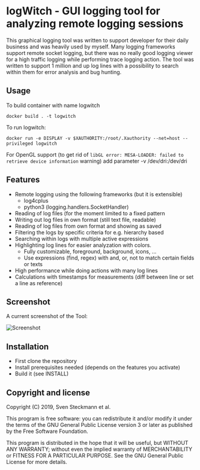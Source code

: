 # logWitch - GUI logging tool for analyzing remote logging sessions

This graphical logging tool was written to support developer for their daily
business and was heavily used by myself. Many logging frameworks support remote
socket logging, but there was no really good logging viewer for a high traffic
logging while performing trace logging action. The tool was written to support
1 million and up log lines with a possibility to search within them for error
analysis and bug hunting.

## Usage

To build container with name logwitch
```shell
docker build . -t logwitch
```

To run logwitch:
```shell
docker run -e DISPLAY -v $XAUTHORITY:/root/.Xauthority --net=host --privileged logwitch
```
<!-- or if you don't want to run the program in privileged mode.
```shell
docker run -p 9998:9998 -e DISPLAY -v $XAUTHORITY:/root/.Xauthority -v /tmp/.X11-unix:/tmp/.X11-unix logwitch
``` -->

For OpenGL support (to get rid of `libGL error: MESA-LOADER: failed to retrieve device information` warning) add parameter -v /dev/dri:/dev/dri

## Features

* Remote logging using the following frameworks (but it is extensible)
  * log4cplus
  * python3 (logging.handlers.SocketHandler)
* Reading of log files (for the moment limited to a fixed pattern
* Writing out log files in own format (still text file, readable)
* Reading of log files from own format and showing as saved
* Filtering the logs by specific criteria for e.g. hierarchy based
* Searching within logs with multiple active expressions
* Highlighting log lines for easier analyzation with colors.
  * Fully customizable, foreground, background, icons, ...
  * Use expressions (find, regex) with and, or, not to match certain fields or texts
* High performance while doing actions with many log lines
* Calculations with timestamps for measurements (diff between line or set a line
  as reference)

## Screenshot

A current screenshot of the Tool:

![Screenshot](https://raw.githubusercontent.com/wiki/DevelopersHeaven/LogWitch/images/Screenshot_2019-04-22_15-00-01.png)

## Installation

* First clone the repository
* Install prerequisites needed (depends on the features you activate)
* Build it (see INSTALL)

## Copyright and license

Copyright (C) 2019, Sven Steckmann et al.

This program is free software: you can redistribute it and/or modify it under the terms of the GNU General Public License version 3 or later as published by the Free Software Foundation.

This program is distributed in the hope that it will be useful, but WITHOUT ANY WARRANTY; without even the implied warranty of MERCHANTABILITY or FITNESS FOR A PARTICULAR PURPOSE. See the GNU General Public License for more details.
